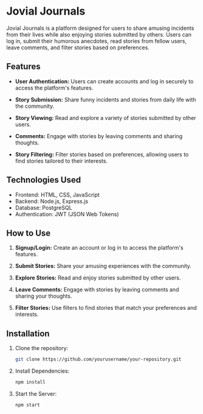 # Jovial Journals

Jovial Journals is a platform designed for users to share amusing incidents from their lives while also enjoying stories submitted by others. Users can log in, submit their humorous anecdotes, read stories from fellow users, leave comments, and filter stories based on preferences.

## Features

- **User Authentication:** Users can create accounts and log in securely to access the platform's features.
  
- **Story Submission:** Share funny incidents and stories from daily life with the community.
  
- **Story Viewing:** Read and explore a variety of stories submitted by other users.
  
- **Comments:** Engage with stories by leaving comments and sharing thoughts.
  
- **Story Filtering:** Filter stories based on preferences, allowing users to find stories tailored to their interests.

## Technologies Used

- Frontend: HTML, CSS, JavaScript
- Backend: Node.js, Express.js
- Database: PostgreSQL
- Authentication: JWT (JSON Web Tokens)

## How to Use

1. **Signup/Login:** Create an account or log in to access the platform's features.

2. **Submit Stories:** Share your amusing experiences with the community.

3. **Explore Stories:** Read and enjoy stories submitted by other users.

4. **Leave Comments:** Engage with stories by leaving comments and sharing your thoughts.

5. **Filter Stories:** Use filters to find stories that match your preferences and interests.

## Installation

1. Clone the repository:

   ```bash
   git clone https://github.com/yourusername/your-repository.git
2. Install Dependencies:

   ```bash
   npm install
3. Start the Server:

   ```bash
   npm start
